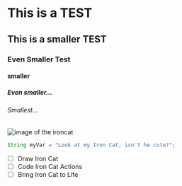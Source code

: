 # This is a TEST
## This is a smaller TEST
### Even Smaller Test
#### smaller
##### Even smaller...
###### Smallest...

![image of the ironcat](https://octodex.github.com/images/ironcat.jpg)

``` java
String myVar = "Look at my Iron Cat, isn't he cute?";
```
- [ ] Draw Iron Cat
- [ ] Code Iron Cat Actions
- [ ] Bring Iron Cat to Life
